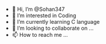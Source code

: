 - 👋 Hi, I’m @Sohan347
- 👀 I’m interested in Coding
- 🌱 I’m currently learning C language
- 💞️ I’m looking to collaborate on ...
- 📫 How to reach me ...

<!---
Sohan347/Sohan347 is a ✨ special ✨ repository because its `README.md` (this file) appears on your GitHub profile.
You can click the Preview link to take a look at your changes.
--->
